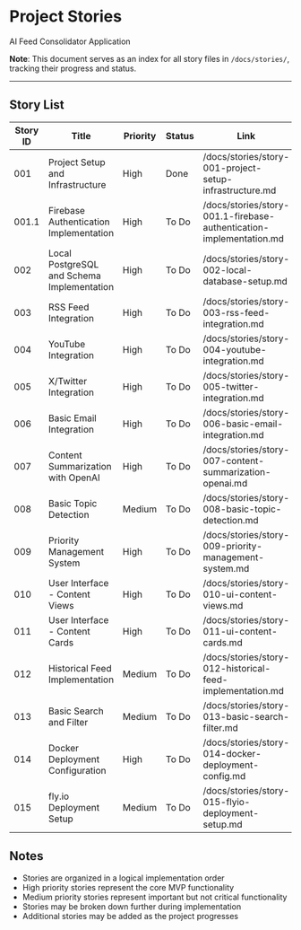 # Project Stories

AI Feed Consolidator Application

**Note**: This document serves as an index for all story files in `/docs/stories/`, tracking their progress and status.

---

## Story List
| Story ID | Title                                   | Priority | Status    | Link                                                   |
|----------|----------------------------------------|----------|-----------|--------------------------------------------------------|
| 001      | Project Setup and Infrastructure        | High     | Done      | /docs/stories/story-001-project-setup-infrastructure.md |
| 001.1    | Firebase Authentication Implementation  | High     | To Do     | /docs/stories/story-001.1-firebase-authentication-implementation.md |
| 002      | Local PostgreSQL and Schema Implementation | High     | To Do     | /docs/stories/story-002-local-database-setup.md |
| 003      | RSS Feed Integration                    | High     | To Do     | /docs/stories/story-003-rss-feed-integration.md         |
| 004      | YouTube Integration                     | High     | To Do     | /docs/stories/story-004-youtube-integration.md          |
| 005      | X/Twitter Integration                   | High     | To Do     | /docs/stories/story-005-twitter-integration.md          |
| 006      | Basic Email Integration                 | High     | To Do     | /docs/stories/story-006-basic-email-integration.md      |
| 007      | Content Summarization with OpenAI       | High     | To Do     | /docs/stories/story-007-content-summarization-openai.md |
| 008      | Basic Topic Detection                   | Medium   | To Do     | /docs/stories/story-008-basic-topic-detection.md        |
| 009      | Priority Management System              | High     | To Do     | /docs/stories/story-009-priority-management-system.md   |
| 010      | User Interface - Content Views          | High     | To Do     | /docs/stories/story-010-ui-content-views.md             |
| 011      | User Interface - Content Cards          | High     | To Do     | /docs/stories/story-011-ui-content-cards.md             |
| 012      | Historical Feed Implementation          | Medium   | To Do     | /docs/stories/story-012-historical-feed-implementation.md |
| 013      | Basic Search and Filter                 | Medium   | To Do     | /docs/stories/story-013-basic-search-filter.md          |
| 014      | Docker Deployment Configuration         | High     | To Do     | /docs/stories/story-014-docker-deployment-config.md     |
| 015      | fly.io Deployment Setup                 | Medium   | To Do     | /docs/stories/story-015-flyio-deployment-setup.md       |

## Notes
- Stories are organized in a logical implementation order
- High priority stories represent the core MVP functionality
- Medium priority stories represent important but not critical functionality
- Stories may be broken down further during implementation
- Additional stories may be added as the project progresses